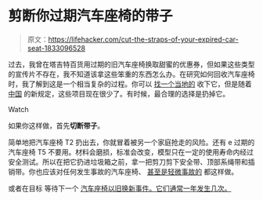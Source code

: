 # 剪断你过期汽车座椅的带子

> 原文：<https://lifehacker.com/cut-the-straps-of-your-expired-car-seat-1833096528>

过去，我曾在塔吉特百货用过期的旧汽车座椅换取甜蜜的优惠券，但如果这些类型的宣传片不存在，我不知道该拿这些笨重的东西怎么办。在研究如何回收汽车座椅时，我了解到这是一个相当复杂的过程。你可以 [找一个当地的](http://recycleyourcarseat.org/where-do-i-recycle-my-seat/) 收下它，但是随着 [中国](https://earther.gizmodo.com/recycling-is-broken-1833063010#_ga=2.20789884.551538075.1551796420-1723114163.1524514905) 的新规定，这些项目现在很少了。有时候，最合理的选择是扔掉它。

Watch

如果你这样做，首先**切断带子**。

简单地把汽车座椅 T2 扔出去，你就冒着被另一个家庭抢走的风险。还有 e 过期的汽车座椅 T5 不要用。材料会磨损，标准会改变，模型只在一定的使用寿命内经过安全测试。所以在把它扔进垃圾箱之前，拿一把剪刀剪下安全带、顶部系绳带和插销带。你也应该对任何发生事故的汽车座椅、 [甚至是轻微事故的](https://twitter.com/maie_lynn/status/1026676245868802048) 都这样做。

或者在目标 等待下一个 [汽车座椅以旧换新事件。它们通常一年发生几次。](https://corporate.target.com/corporate-responsibility/planet/sustainable-products/car-seat-trade-in)
